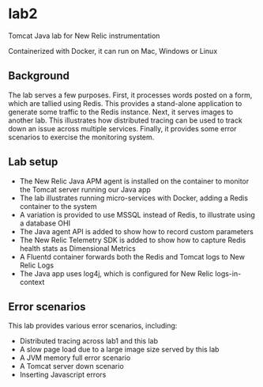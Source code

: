 # lab2
Tomcat Java lab for New Relic instrumentation

Containerized with Docker, it can run on Mac, Windows or Linux

## Background

The lab serves a few purposes. First, it processes words posted on a form, which are tallied using Redis.
This provides a stand-alone application to generate some traffic to the Redis instance.
Next, it serves images to another lab. This illustrates how distributed tracing
can be used to track down an issue across multiple services.
Finally, it provides some error scenarios to exercise the monitoring system.

## Lab setup

* The New Relic Java APM agent is installed on the container to monitor the Tomcat server running our Java app
* The lab illustrates running micro-services with Docker, adding a Redis container to the system
* A variation is provided to use MSSQL instead of Redis, to illustrate using a database OHI
* The Java agent API is added to show how to record custom parameters
* The New Relic Telemetry SDK is added to show how to capture Redis health stats as Dimensional Metrics
* A Fluentd container forwards both the Redis and Tomcat logs to New Relic Logs
* The Java app uses log4j, which is configured for New Relic logs-in-context

## Error scenarios 

This lab provides various error scenarios, including:

* Distributed tracing across lab1 and this lab
* A slow page load due to a large image size served by this lab
* A JVM memory full error scenario
* A Tomcat server down scenario
* Inserting Javascript errors

